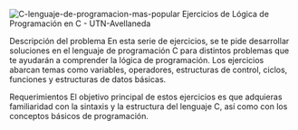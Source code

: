 ![C-lenguaje-de-programacion-mas-popular](https://github.com/damiancubilla27/Ejercicios_en_C/assets/68015497/5c276726-82a8-4bf4-b9d5-b8c293511635)
Ejercicios de Lógica de Programación en C - UTN-Avellaneda

Descripción del problema
En esta serie de ejercicios, se te pide desarrollar soluciones en el lenguaje de programación C para distintos problemas que te ayudarán a comprender la lógica de programación. Los ejercicios abarcan temas como variables, operadores, estructuras de control, ciclos, funciones y estructuras de datos básicas.

Requerimientos
El objetivo principal de estos ejercicios es que adquieras familiaridad con la sintaxis y la estructura del lenguaje C, así como con los conceptos básicos de programación.

